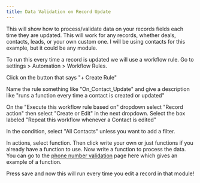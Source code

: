 ```yaml
---
title: Data Validation on Record Update
---
```


This will show how to process/validate data on your records fields each time they are updated. This will work for any records, whether deals, contacts, leads, or your own custom one. I will be using contacts for this example, but it could be any module. 

To run this every time a record is updated we will use a workflow rule. Go to settings > Automation > Workflow Rules.

Click on the button that says "+ Create Rule"

Name the rule something like "On_Contact_Update" and give a description like "runs a function every time a contact is created or updated"

On the "Execute this workflow rule based on" dropdown select "Record action" then select "Create or Edit" in the next dropdown. Select the box labeled "Repeat this workflow whenever a Contact is edited"

In the condition, select "All Contacts" unless you want to add a filter.


In actions, select function. Then click write your own or just functions if you already have a function to use. 
Now write a function to process the data. You can go to the [phone number validation](/docs/zoho/custom-functions/phone-number-formatting-function) page here which gives an example of a function.

Press save and now this will run every time you edit a record in that module!